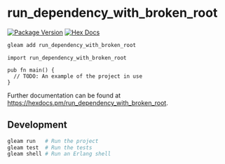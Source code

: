 # run_dependency_with_broken_root

[![Package Version](https://img.shields.io/hexpm/v/run_dependency_with_broken_root)](https://hex.pm/packages/run_dependency_with_broken_root)
[![Hex Docs](https://img.shields.io/badge/hex-docs-ffaff3)](https://hexdocs.pm/run_dependency_with_broken_root/)

```sh
gleam add run_dependency_with_broken_root
```
```gleam
import run_dependency_with_broken_root

pub fn main() {
  // TODO: An example of the project in use
}
```

Further documentation can be found at <https://hexdocs.pm/run_dependency_with_broken_root>.

## Development

```sh
gleam run   # Run the project
gleam test  # Run the tests
gleam shell # Run an Erlang shell
```
